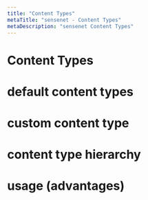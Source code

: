 ```yaml
---
title: "Content Types"
metaTitle: "sensenet - Content Types"
metaDescription: "sensenet Content Types"
---
```


# Content Types
# default content types
# custom content type
# content type hierarchy
# usage (advantages)
